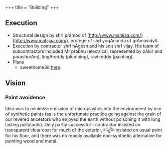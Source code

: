 +++
title = "Building"
+++

## Execution

- Structural design by shrI pramod of [http://www.mahijaa.com/](http://www.mahijaa.com/), protege of shrI yogAnanda of grAmavidyA.
- Execution by contractor shrI nAgesh and his son shrI vijay. His team of subcontractors included Mr prabhu (electrical, represented by zAkir and parashurAm), lingAreddy (plumbing), ravi reddy (painting).
- Plans
  - sweethome3d [here](http://www.sweethome3d.com/viewHome.jsp?id=2232).


## Vision
### Paint avoidence
Idea was to minimize emission of microplastics into the environment by use of synthetic paints (as is the unfortunate practice going against the grain of our revered ancestors who enjoyed the earth without poisoning it with long lasting pollutants). Only partly successful - contractor insisted on transparent clear coat for much of the exterior, वासुकिः insisted on usual paint for his floor, and there was no readily available non-synthetic alternative for painting wood and metal.

